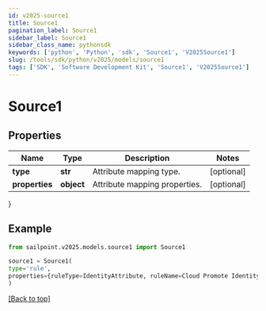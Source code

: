 ```yaml
---
id: v2025-source1
title: Source1
pagination_label: Source1
sidebar_label: Source1
sidebar_class_name: pythonsdk
keywords: ['python', 'Python', 'sdk', 'Source1', 'V2025Source1']
slug: /tools/sdk/python/v2025/models/source1
tags: ['SDK', 'Software Development Kit', 'Source1', 'V2025Source1']
---
```


# Source1

## Properties

| Name           | Type       | Description                   | Notes      |
| -------------- | ---------- | ----------------------------- | ---------- |
| **type**       | **str**    | Attribute mapping type.       | [optional] |
| **properties** | **object** | Attribute mapping properties. | [optional] |

}

## Example

```python
from sailpoint.v2025.models.source1 import Source1

source1 = Source1(
type='rule',
properties={ruleType=IdentityAttribute, ruleName=Cloud Promote Identity Attribute}
)

```

[[Back to top]](#)
